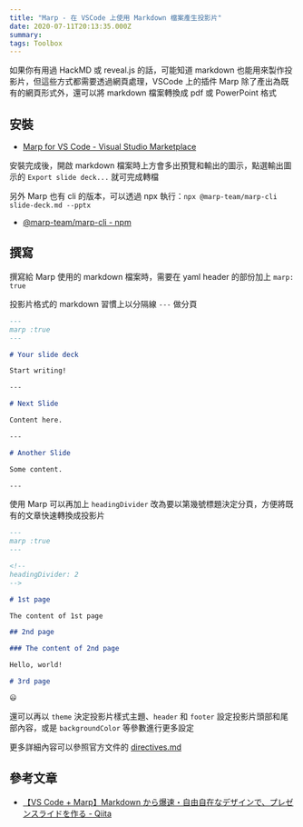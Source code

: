 ```yaml
---
title: "Marp - 在 VSCode 上使用 Markdown 檔案產生投影片"
date: 2020-07-11T20:13:35.000Z
summary:
tags: Toolbox
---
```


如果你有用過 HackMD 或 reveal.js 的話，可能知道 markdown 也能用來製作投影片，但這些方式都需要透過網頁處理，VSCode 上的插件 Marp 除了產出為既有的網頁形式外，還可以將 markdown 檔案轉換成 pdf 或 PowerPoint 格式

## 安裝

- [Marp for VS Code - Visual Studio Marketplace](https://marketplace.visualstudio.com/items?itemName=marp-team.marp-vscode)

安裝完成後，開啟 markdown 檔案時上方會多出預覽和輸出的圖示，點選輸出圖示的 `Export slide deck...` 就可完成轉檔

另外 Marp 也有 cli 的版本，可以透過 npx 執行：`npx @marp-team/marp-cli slide-deck.md --pptx`

- [@marp-team/marp-cli - npm](https://www.npmjs.com/package/@marp-team/marp-cli)

## 撰寫

撰寫給 Marp 使用的 markdown 檔案時，需要在 yaml header 的部份加上 `marp: true`

投影片格式的 markdown 習慣上以分隔線 `---` 做分頁

```markdown
---
marp :true
---

# Your slide deck

Start writing!

---

# Next Slide

Content here.

---

# Another Slide

Some content.

---
```

使用 Marp 可以再加上 `headingDivider` 改為要以第幾號標題決定分頁，方便將既有的文章快速轉換成投影片

```markdown
---
marp :true
---

<!--
headingDivider: 2
-->

# 1st page

The content of 1st page

## 2nd page

### The content of 2nd page

Hello, world!

# 3rd page

😃
```

還可以再以 `theme` 決定投影片樣式主題、`header` 和 `footer` 設定投影片頭部和尾部內容，或是 `backgroundColor` 等參數進行更多設定

更多詳細內容可以參照官方文件的 [directives.md](https://github.com/marp-team/marpit/blob/master/docs/directives.md)

## 參考文章

- [【VS Code + Marp】Markdown から爆速・自由自在なデザインで、プレゼンスライドを作る - Qiita](https://qiita.com/tomo_makes/items/aafae4021986553ae1d8)
